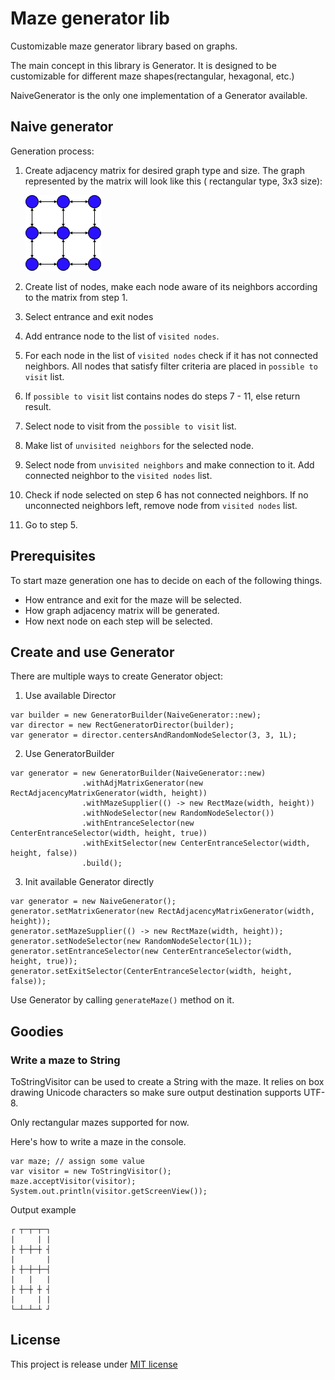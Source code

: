 # Maze generator lib

Customizable maze generator library based on graphs.

The main concept in this library is Generator. It is designed to be customizable for different maze shapes(rectangular,
hexagonal, etc.)

NaiveGenerator is the only one implementation of a Generator available.

## Naive generator

Generation process:

1. Create adjacency matrix for desired graph type and size. The graph represented by the matrix will look like this (
   rectangular type, 3x3 size):

   ![rectangular 3x3 graph](graph.png)

2. Create list of nodes, make each node aware of its neighbors according to the matrix from step 1.

3. Select entrance and exit nodes

4. Add entrance node to the list of `visited nodes`.

5. For each node in the list of `visited nodes` check if it has not connected neighbors. All nodes that satisfy filter
   criteria are placed in `possible to visit` list.

6. If `possible to visit` list contains nodes do steps 7 - 11, else return result.

7. Select node to visit from the `possible to visit` list.

8. Make list of `unvisited neighbors` for the selected node.

9. Select node from `unvisited neighbors` and make connection to it. Add connected neighbor to the `visited nodes` list.

10. Check if node selected on step 6 has not connected neighbors. If no unconnected neighbors left, remove node
    from `visited nodes` list.

11. Go to step 5.

## Prerequisites

To start maze generation one has to decide on each of the following things.

* How entrance and exit for the maze will be selected.
* How graph adjacency matrix will be generated.
* How next node on each step will be selected.

## Create and use Generator

There are multiple ways to create Generator object:

1. Use available Director

```
var builder = new GeneratorBuilder(NaiveGenerator::new);
var director = new RectGeneratorDirector(builder);
var generator = director.centersAndRandomNodeSelector(3, 3, 1L);
```

2. Use GeneratorBuilder

```
var generator = new GeneratorBuilder(NaiveGenerator::new)
                .withAdjMatrixGenerator(new RectAdjacencyMatrixGenerator(width, height))
                .withMazeSupplier(() -> new RectMaze(width, height))
                .withNodeSelector(new RandomNodeSelector())
                .withEntranceSelector(new CenterEntranceSelector(width, height, true))
                .withExitSelector(new CenterEntranceSelector(width, height, false))
                .build();
```

3. Init available Generator directly

```
var generator = new NaiveGenerator();
generator.setMatrixGenerator(new RectAdjacencyMatrixGenerator(width, height));
generator.setMazeSupplier(() -> new RectMaze(width, height));
generator.setNodeSelector(new RandomNodeSelector(1L));
generator.setEntranceSelector(new CenterEntranceSelector(width, height, true));
generator.setExitSelector(CenterEntranceSelector(width, height, false));
```

Use Generator by calling `generateMaze()` method on it.

## Goodies

### Write a maze to String

ToStringVisitor can be used to create a String with the maze. It relies on box drawing Unicode characters so make sure
output destination supports UTF-8.

Only rectangular mazes supported for now.

Here's how to write a maze in the console.

```
var maze; // assign some value
var visitor = new ToStringVisitor();
maze.acceptVisitor(visitor);
System.out.println(visitor.getScreenView());
```

Output example

```
┌ ┬─┬─┬─┐
|     | |
├ ┼─┼─┼ ┤
|       |
├ ┼─┼─┼─┤
|   |   |
├ ┼─┼ ┼ ┤
|     | |
└─┴─┴─┴ ┘
```

## License

This project is release under [MIT license](LICENSE)